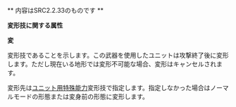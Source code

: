** 内容はSRC2.2.33のものです **

**変形技に関する属性**

**変**

変形技であることを示します。この武器を使用したユニットは攻撃終了後に変形します。ただし現在いる地形では変形不可能な場合、変形はキャンセルされます。

変形先は[ユニット用特殊能力](ユニット用特殊能力.md)変形技で指定します。指定しなかった場合はノーマルモードの形態または変身前の形態に変形します。
